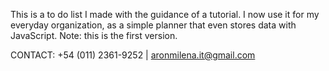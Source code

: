 This is a to do list I made with the guidance of a tutorial. I now use it for my everyday organization, as a simple planner that even stores data with JavaScript. 
Note: this is the first version.

CONTACT:
+54 (011) 2361-9252 | aronmilena.it@gmail.com
